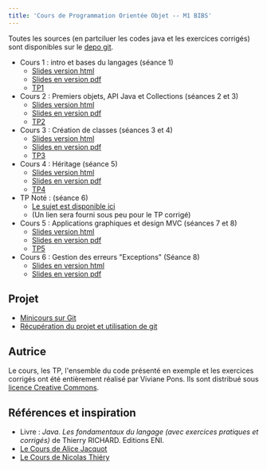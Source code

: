 ```yaml
---
title: 'Cours de Programmation Orientée Objet -- M1 BIBS'
---
```


Toutes les sources (en partciluer les codes java et les exercices corrigés) sont disponibles sur le [depo git](https://github.com/VivianePons/JavaBIBS). 


* Cours 1 : intro et bases du langages (séance 1)
  - [Slides version html](Cours1-IntroBase.html)
  - [Slides en version pdf](pdf/Cours1-IntroBase.pdf)
  - [TP1](TP1.html)
* Cours 2 : Premiers objets, API Java et Collections (séances 2 et 3)
  - [Slides version html](Cours2-Collections.html)
  - [Slides en version pdf](pdf/Cours2-Collections.pdf)
  - [TP2](TP2.html)
* Cours 3 : Création de classes (séances 3 et 4)
  - [Slides version html](Cours3-Classes.html)
  - [Slides en version pdf](pdf/Cours3-Classes.pdf)
  - [TP3](TP3.html)
* Cours 4 : Héritage (séance 5)
  - [Slides version html](Cours4-Heritage.html)
  - [Slides en version pdf](pdf/Cours4-Heritage.pdf)
  - [TP4](TP4.html)
* TP Noté : (séance 6)
  - [Le sujet est disponible ici](https://gitlab.dsi.universite-paris-saclay.fr/javabibs/TPNote_Tamagoshi)
  - (Un lien sera fourni sous peu pour le TP corrigé)
* Cours 5 : Applications graphiques et design MVC (séances 7 et 8)
  - [Slides version html](Cours5-Graphique.html)
  - [Slides en version pdf](pdf/Cours5-Graphique.pdf)
  - [TP5](TP5.html)
* Cours 6 : Gestion des erreurs "Exceptions" (Séance 8)
  - [Slides en version html](Cours6-Exceptions.html)
  - [Slides en version pdf](pdf/Cours6-Exceptions.pdf)
  
  
## Projet

* [Minicours sur Git](CoursProjet-git.html)
* [Récupération du projet et utilisation de git](TP-Projet.html)

## Autrice 

Le cours, les TP, l'ensemble du code présenté en exemple et les exercices corrigés ont été entièrement réalisé par Viviane Pons. Ils sont distribué sous [licence Creative Commons](https://github.com/VivianePons/JavaBIBS/blob/main/LICENSE).

## Références et inspiration

* Livre : *Java. Les fondamentaux du langage (avec exercices pratiques et corrigés)* de Thierry RICHARD. Editions ENI.
* [Le Cours de Alice Jacquot](https://www.lri.fr/~jacquot/ipo/index.html)
* [Le Cours de Nicolas Thiéry](https://nicolas.thiery.name/Enseignement/CCI-LO/)
